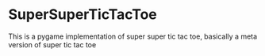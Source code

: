 # SuperSuperTicTacToe
This is a pygame implementation of super super tic tac toe, basically a meta version of super tic tac toe
